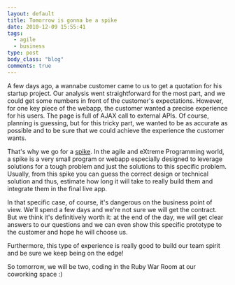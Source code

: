```yaml
---
layout: default
title: Tomorrow is gonna be a spike
date: 2010-12-09 15:55:41
tags:
  - agile
  - business
type: post
body_class: "blog"
comments: true
---
```


A few days ago, a wannabe customer came to us to get a quotation for his startup project.
Our analysis went straightforward for the most part, and we could get some numbers in front of the customer's expectations. However, for one key piece of the webapp, the customer wanted a precise experience for his users. The page is full of AJAX call to external APIs. Of course, planning is guessing, but for this tricky part, we wanted to be as accurate as possible and to be sure that we could achieve the experience the customer wants.

That's why we go for a <a href="http://www.extremeprogramming.org/rules/spike.html">spike</a>. In the agile and eXtreme Programming world, a spike is a very small program or webapp especially designed to leverage solutions for a tough problem and just the solutions to this specific problem. Usually, from this spike you can guess the correct design or technical solution and thus, estimate how long it will take to really build them and integrate them in the final live app.

In that specific case, of course, it's dangerous on the business point of view. We'll spend a few days and we're not sure we will get the contract. But we think it's definitively worth it: at the end of the day, we will get clear answers to our questions and we can even show this specific prototype to the customer and hope he will choose us.

Furthermore, this type of experience is really good to build our team spirit and be sure we keep being on the edge!

So tomorrow, we will be two, coding in the Ruby War Room at our coworking space :)
